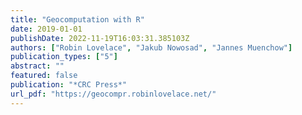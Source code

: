 ```yaml
---
title: "Geocomputation with R"
date: 2019-01-01
publishDate: 2022-11-19T16:03:31.385103Z
authors: ["Robin Lovelace", "Jakub Nowosad", "Jannes Muenchow"]
publication_types: ["5"]
abstract: ""
featured: false
publication: "*CRC Press*"
url_pdf: "https://geocompr.robinlovelace.net/"
---
```


